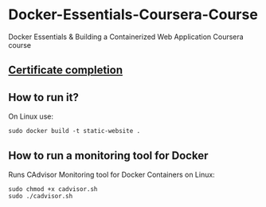 # Docker-Essentials-Coursera-Course

Docker Essentials & Building a Containerized Web Application Coursera course

## [Certificate completion](https://www.coursera.org/account/accomplishments/certificate/2CBPVQYXX7TK)

## How to run it?

On Linux use:

```
sudo docker build -t static-website .
```

## How to run a monitoring tool for Docker

Runs CAdvisor Monitoring tool for Docker Containers on Linux:

```
sudo chmod +x cadvisor.sh
sudo ./cadvisor.sh
```
